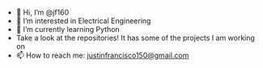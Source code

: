 - 👋 Hi, I’m @jf160
- 👀 I’m interested in Electrical Engineering
- 🌱 I’m currently learning Python
- Take a look at the repositories! It has some of the projects I am working on
- 📫 How to reach me: justinfrancisco150@gmail.com

<!---
jf160/jf160 is a ✨ special ✨ repository because its `README.md` (this file) appears on your GitHub profile.
You can click the Preview link to take a look at your changes.
--->
